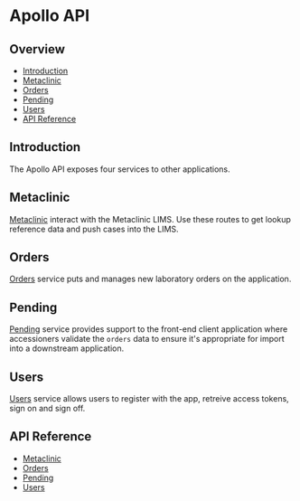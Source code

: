 # Apollo API

## Overview

- [Introduction](#introduction)
- [Metaclinic](#metaclinic)
- [Orders](#orders)
- [Pending](#pending)
- [Users](#users)
- [API Reference](#api-reference)

## Introduction

The Apollo API exposes four services to other applications.

## Metaclinic

[Metaclinic](./metaclinic/README.md) interact with the Metaclinic LIMS. Use these
routes to get lookup reference data and push cases into the LIMS.

## Orders

[Orders](./orders/README.md) service puts and manages new laboratory orders
on the application.

## Pending

[Pending](./pending/README.md) service provides support to the front-end client
application where accessioners validate the `orders` data to ensure it's
appropriate for import into a downstream application.

## Users

[Users](./users/README.md) service allows users to register with the app,
retreive access tokens, sign on and sign off.

## API Reference
- [Metaclinic](./metclinic/README.md)
- [Orders](./orders/README.md)
- [Pending](./pending/README.md)
- [Users](./users/README.md)





